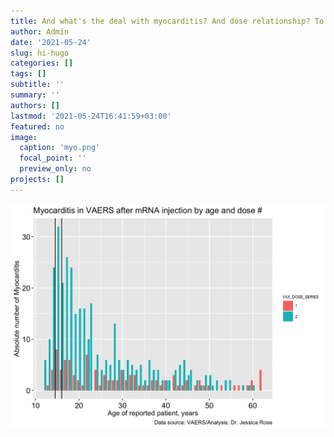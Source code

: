```yaml
---
title: And what's the deal with myocarditis? And dose relationship? To age... hmmm
author: Admin
date: '2021-05-24'
slug: hi-hugo
categories: []
tags: []
subtitle: ''
summary: ''
authors: []
lastmod: '2021-05-24T16:41:59+03:00'
featured: no
image:
  caption: 'myo.png'
  focal_point: ''
  preview_only: no
projects: []
---
```







<img src="Figs/unnamed-chunk-5-1.png" width="672" />
